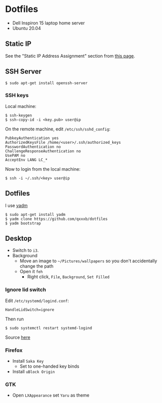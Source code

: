 # Dotfiles

- Dell Inspiron 15 laptop home server
- Ubuntu 20.04

## Static IP

See the "Static IP Address Assignment" section from
[this page](https://ubuntu.com/server/docs/network-configuration).

## SSH Server
```
$ sudo apt-get install openssh-server
```

### SSH keys

Local machine:
```
$ ssh-keygen
$ ssh-copy-id -i <key.pub> user@ip
```

On the remote machine, edit `/etc/ssh/sshd_config`:
```
PubkeyAuthentication yes
AuthorizedKeysFile /home/<user>/.ssh/authorized_keys
PasswordAuthentication no
ChallengeResponseAuthentication no
UsePAM no
AcceptEnv LANG LC_*
```

Now to login from the local machine:
```
$ ssh -i ~/.ssh/<key> user@ip
```

## Dotfiles

I use [yadm](https://yadm.io/)

```
$ sudo apt-get install yadm
$ yadm clone https://github.com/qxxxb/dotfiles
$ yadm bootstrap
```

## Desktop

- Switch to `i3`.
- Background
  - Move an image to `~/Pictures/wallpapers` so you don't accidentally change
    the path
  - Open it `feh`
      - Right click, `File`, `Background`, `Set Filled`

### Ignore lid switch

Edit `/etc/systemd/logind.conf`:
```
HandleLidSwitch=ignore
```

Then run
```
$ sudo systemctl restart systemd-logind
```

Source [here](https://www.dell.com/community/Linux-General/Stop-laptop-going-to-sleep-when-closing-the-lid-UBUNTU-Server/td-p/6086201)

### Firefox

- Install `Saka Key`
  - Set to one-handed key binds
- Install `uBlock Origin`

### GTK

- Open `LXAppearance` set `Yaru` as theme
